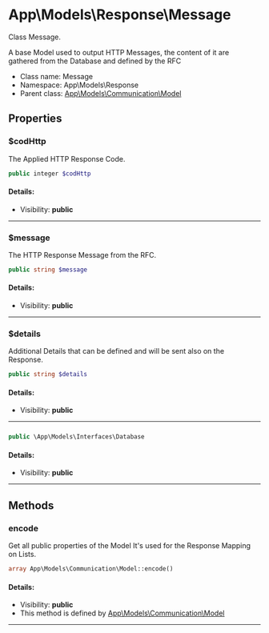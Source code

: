 App\Models\Response\Message
===============

Class Message.

A base Model used to output HTTP Messages,
the content of it are gathered from the Database
and defined by the RFC


* Class name: Message
* Namespace: App\Models\Response
* Parent class: [App\Models\Communication\Model](App-Models-Communication-Model.md)





Properties
----------


### $codHttp

The Applied HTTP Response Code.



```php
public integer $codHttp
```

#### Details:
* Visibility: **public**

<hr>

### $message

The HTTP Response Message from the RFC.



```php
public string $message
```

#### Details:
* Visibility: **public**

<hr>

### $details

Additional Details that can be defined
and will be sent also on the Response.



```php
public string $details
```

#### Details:
* Visibility: **public**

<hr>

### 





```php
public \App\Models\Interfaces\Database 
```

#### Details:
* Visibility: **public**

<hr>

Methods
-------


### encode

Get all public properties of the Model
It's used for the Response Mapping on Lists.



```php
array App\Models\Communication\Model::encode()
```

#### Details:
* Visibility: **public**
* This method is defined by [App\Models\Communication\Model](App-Models-Communication-Model.md)



<hr>
